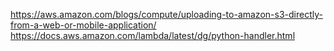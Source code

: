 https://aws.amazon.com/blogs/compute/uploading-to-amazon-s3-directly-from-a-web-or-mobile-application/
https://docs.aws.amazon.com/lambda/latest/dg/python-handler.html 

